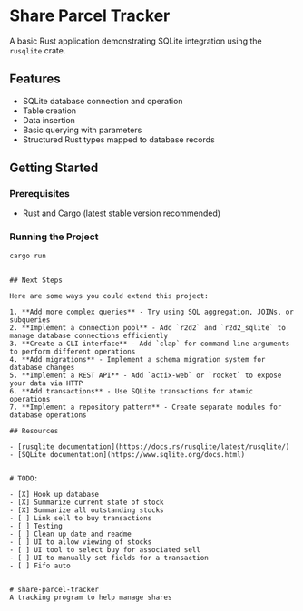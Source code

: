 # Share Parcel Tracker

A basic Rust application demonstrating SQLite integration using the `rusqlite` crate.

## Features

- SQLite database connection and operation
- Table creation
- Data insertion
- Basic querying with parameters
- Structured Rust types mapped to database records

## Getting Started

### Prerequisites

- Rust and Cargo (latest stable version recommended)

### Running the Project

```bash
cargo run
```


   ```

## Next Steps

Here are some ways you could extend this project:

1. **Add more complex queries** - Try using SQL aggregation, JOINs, or subqueries
2. **Implement a connection pool** - Add `r2d2` and `r2d2_sqlite` to manage database connections efficiently
3. **Create a CLI interface** - Add `clap` for command line arguments to perform different operations
4. **Add migrations** - Implement a schema migration system for database changes
5. **Implement a REST API** - Add `actix-web` or `rocket` to expose your data via HTTP
6. **Add transactions** - Use SQLite transactions for atomic operations
7. **Implement a repository pattern** - Create separate modules for database operations

## Resources

- [rusqlite documentation](https://docs.rs/rusqlite/latest/rusqlite/)
- [SQLite documentation](https://www.sqlite.org/docs.html)


# TODO:

- [X] Hook up database
- [X] Summarize current state of stock
- [X] Summarize all outstanding stocks
- [ ] Link sell to buy transactions
- [ ] Testing
- [ ] Clean up date and readme
- [ ] UI to allow viewing of stocks
- [ ] UI tool to select buy for associated sell
- [ ] UI to manually set fields for a transaction
- [ ] Fifo auto


# share-parcel-tracker
A tracking program to help manage shares
